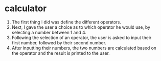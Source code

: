# calculator
1. The first thing I did was define the different operators.
2. Next, I gave the user a choice as to which operator he would use, by selecting a number between 1 and 4.
3. Following the selection of an operator, the user is asked to input their first number, followed by their second number.
4. After inputting their numbers, the two numbers are calculated based on the operator and the result is printed to the user.
